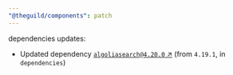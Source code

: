 ```yaml
---
"@theguild/components": patch
---
```

dependencies updates:
  - Updated dependency [`algoliasearch@4.20.0` ↗︎](https://www.npmjs.com/package/algoliasearch/v/4.20.0) (from `4.19.1`, in `dependencies`)
